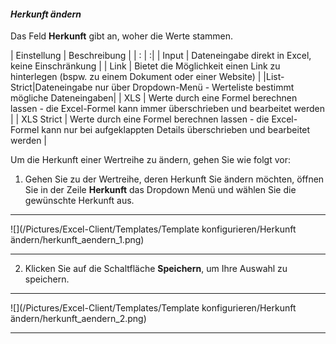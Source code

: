 #### *Herkunft ändern*  

Das Feld **Herkunft** gibt an, woher die Werte stammen.

| Einstellung | Beschreibung |
| : | :|
| Input | Dateneingabe direkt in Excel, keine Einschränkung |
| Link | Bietet die Möglichkeit einen Link zu hinterlegen (bspw. zu einem Dokument oder einer Website) |
|List-Strict|Dateneingabe nur über Dropdown-Menü - Werteliste bestimmt mögliche Dateneingaben|
| XLS | Werte durch eine Formel berechnen lassen - die Excel-Formel kann immer überschrieben und bearbeitet werden |
| XLS Strict | Werte durch eine Formel berechnen lassen - die Excel-Formel kann nur bei aufgeklappten Details überschrieben und bearbeitet werden |

Um die Herkunft einer Wertreihe zu ändern, gehen Sie wie folgt vor:

1) Gehen Sie zu der Wertreihe, deren Herkunft Sie ändern möchten, öffnen Sie in der Zeile **Herkunft** das Dropdown Menü und wählen Sie die gewünschte Herkunft aus.

---
![](/Pictures/Excel-Client/Templates/Template konfigurieren/Herkunft ändern/herkunft_aendern_1.png)

---

2) Klicken Sie auf die Schaltfläche **Speichern**, um Ihre Auswahl zu speichern.  

---
![](/Pictures/Excel-Client/Templates/Template konfigurieren/Herkunft ändern/herkunft_aendern_2.png)

---
